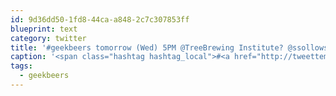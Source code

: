 ```yaml
---
id: 9d36dd50-1fd8-44ca-a848-2c7c307853ff
blueprint: text
category: twitter
title: '#geekbeers tomorrow (Wed) 5PM @TreeBrewing Institute? @ssollows @_derrick @gunsinger @myroslavpomazan'
caption: '<span class="hashtag hashtag_local">#<a href="http://tweettemp.darylchymko.ca/?tag=geekbeers">geekbeers</a> tomorrow (Wed) 5PM @TreeBrewing Institute? <span class="username username_linked">@<a href="https://twitter.com/ssollows" title="Scott Sollows">ssollows</a></span> <span class="username username_linked">@<a href="https://twitter.com/_derrick" title="Derrick Pelletier">_derrick</a></span> <span class="username username_linked">@<a href="https://twitter.com/gunsinger" title="Cynthia Gunsinger">gunsinger</a></span> <span class="username username_linked">@<a href="https://twitter.com/myroslavpomazan" title="Myroslav Pomazan">myroslavpomazan</a></span>'
tags:
  - geekbeers
---
```


